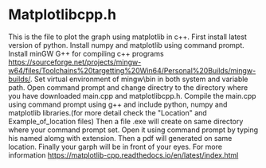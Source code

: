 # Matplotlibcpp.h
This is the file to plot the graph using matplotlib in c++.
First install latest version of python.
Install numpy and matplotlib using command prompt.
Install minGW G++ for compiling c++ programs https://sourceforge.net/projects/mingw-w64/files/Toolchains%20targetting%20Win64/Personal%20Builds/mingw-builds/.
Set virtual environment of mingw\bin in both system and variable path.
Open command prompt and change directry to the directory where you have downloaded main.cpp and matplotlibcpp.h.
Compile the main.cpp using command prompt using g++ and include python, numpy and matplotlib libraries.(for more detail check the "Location" and Example_of_location files)
Then a file .exe will create on same directory where your command prompt set.
Open it using command prompt by typing his named alomg with extension.
Then a pdf will generated on same location.
Finally your garph will be in front of your eyes.
For more information https://matplotlib-cpp.readthedocs.io/en/latest/index.html
